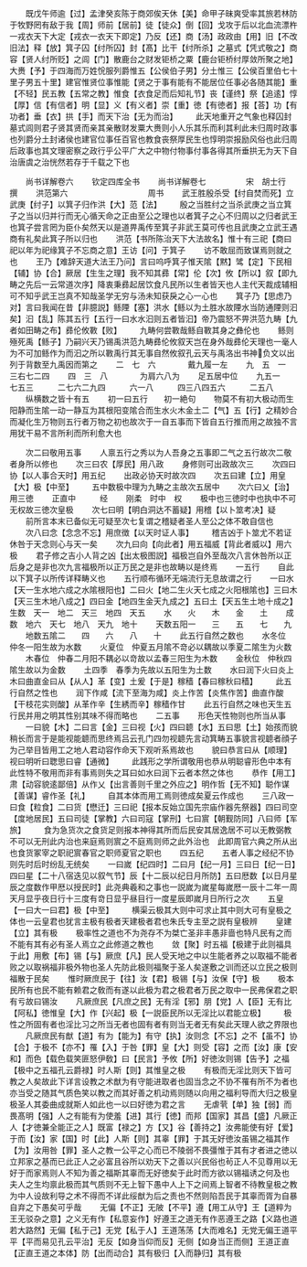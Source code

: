 <!-- { "loadSidebar": true } -->
　　既戊午师逾【过】孟津癸亥陈于商郊俟天休【美】命甲子昧爽受率其旅若林防于牧野罔有敌于我【周】师前【居前】徒【徒众】倒【回】戈攻于后以北血流漂杵一戎衣天下大定【戎衣一衣天下即定】乃反【还】商【汤】政政由【用】旧【不改旧法】释【放】箕子囚【纣所囚】封【髙】比干【纣所杀】之墓式【凭式敬之】商容【贤人纣所贬】之闾【门】散鹿台之财发钜桥之粟【鹿台钜桥纣厚敛所聚之地】大赉【予】于四海而万姓恱服列爵惟五【公侯伯子男】分土惟三【公侯百里伯七十里子男五十里】建官惟贤位事惟能【贤之于事有能有不能居位任事必各随其能】重【不轻】民五教【五常之教】惟食【衣食足而后知礼节】丧【谨终】祭【追逺】惇【厚】信【有信者】明【显】义【有义者】崇【重】徳【有徳者】报【荅】功【有功者】垂【衣】拱【手】而天下治【无为而治】
　　此天地重开之气象也释囚封墓式闾则君子贤其贤而亲其亲散财发粟大赉则小人乐其乐而利其利此未归周时政事也列爵分土封诸侯也建官位事任百官也教食丧祭厚民生也惇明崇报励风俗也此归周后政事也其文理密察之政行乎公平广大之中物付物事付事各得其所垂拱无为天下自治唐虞之治恍然若存于千载之下也








　　尚书详解卷六
　　钦定四库全书
　　尚书详解卷七　　　　　宋　胡士行　撰
　　洪范第六　　　　　　　　　　周书
　　武王胜殷杀受【纣自焚而死】立武庚【纣子】以箕子归作洪【大】范【法】
　　殷之当胜纣之当杀武庚之当立箕子之当以归并行而无心循天命之正由至公之理也以者箕子之心不归周以之归者武王也箕子尝言罔为臣仆矣然天以是道畀禹传至箕子非武王莫可传也且武庚之立武王遇商有礼矣此箕子所以归也
　　洪范【书所陈治天下大法故名】惟十有三祀【商曰祀以年为祀缘箕子不忘商之意】王访【问】于箕子
　　访不敢屈而致谋焉则就之也
　　王乃【难辞天道大法王乃问】言曰呜呼箕子惟天隂【黙】骘【定】下民相【辅】协【合】厥居【生生之理】我不知其彞【常】伦【次】攸【所以】叙【即九畴之先后一云常道次序】降衷秉彞起居饮食凡民所以生者皆天也人主代天裁成辅相可不知乎武王岂真不知哉圣学无穷与汤未知获戾之心一心也
　　箕子乃【思虑乃对】言曰我闻在昔【非臆説】鲧陻【塞】洪水【鲧以为土胜水故陻水当防通陻则汩矣】汩【乱】陈其五行【五行一曰水水汩则五者皆汩】帝乃震怒不畀洪范九畴【九者如田畴之布】彞伦攸斁【败】
　　九畴何尝斁哉鲧自斁其身之彝伦也
　　鲧则殛死禹【鲧子】乃嗣兴天乃锡禹洪范九畴彞伦攸叙天岂在身外哉彞伦天理也一毫人为不可加鲧作为而汩之所以斁禹行其无事自然攸叙孔云天与禹洛出书神负文以出列于背数至九禹因而第之
　　二　七　六　　　　戴九履一左
　　九　五　一　　　　三右七二四
　　四　三　八　　　　为肩六八为
　　足五居中位
　　九五一　　　七五三　　　二七六二九四　　　六一八　　　四三八四五六　　　二五八
　　纵横数之皆十有五
　　初一曰五行　　初一絶句
　　物莫不有初大极动而生阳静而生隂一动一静互为其根阳变隂合而生水火木金土二【气】五【行】之精妙合而凝化生万物则五行者万物之初也故次于一自五事而下皆自五行推而用之故独不言用犹干易不言所利而所利愈大也







　　次二曰敬用五事
　　人禀五行之秀以为人吾身之五事即二气之五行故次二敬者身所以修也
　　次三曰农【厚民】用八政
　　身修则可出政故次三
　　次四曰协【以人事合天时】用五纪
　　出政必协天时故次四
　　次五曰建【立】用皇【大】极【中至】
　　五中数极中理为九畴之主故次五居中
　　次六曰乂【治】用三徳
　　正直中　　　经
　　刚柔　时中　权
　　极中也三徳时中也执中不可无权故三徳次皇极
　　次七曰明【明白洞达不蓄疑】用稽【以卜筮考决】疑
　　前所言本末已备似无可疑至次七复谓之稽疑者圣人至公之体不敢自信也
　　次八曰念【念念不忘】用庶徴【以天时证人事】
　　稽吉凶于卜筮尤不若证休咎于天念则心与天一矣
　　次九曰向【向此者】用五福威【背此者威以】用六极
　　君子修之吉小人背之凶【出太极图説】福极岂自外至哉次八言休咎所以正后身之是非也次九言福极所以正万民之是非也故畴以是终焉
　　一五行
　　自此以下箕子以所传详释畴义也
　　五行顺布循环无端流行无息故谓之行
　　一曰水【天一生水地六成之水隂根阳也】二曰火【地二生火天七成之火阳根隂也】三曰木【天三生木地八成之】四曰金【地四生金天九成之】五曰土【天五生土地十成之】生数　天一　地二　天三　地四　天五
　　水　　火　　木　　金　　土
　　成数　地六　天七　地八　天九　地十
　　天数五阳一　　三　　五　　七　　九
　　地数五隂二　　四　　六　　八　　十
　　此五行自然之数也
　　水冬位　仲冬一阳生故为水数
　　火夏位　仲夏五月隂不竒必以耦故以季夏二隂生为火数
　　木春位　仲春二月阳不耦必以竒故以孟春三阳生为木数
　　金秋位　仲秋四隂生故以为金数
　　土四季　春季为先故以五阳生为土数
　　水曰润下火曰炎上木曰曲直金曰从【从人】革【变】土爰【于是】稼穑【春曰稼秋曰穑】
　　此五行自然之性也
　　润下作咸【流下至海为咸】炎上作苦【炎焦作苦】曲直作酸【干枝花实则酸】从革作辛【生綉而辛】稼穑作甘
　　此五行自然之味也天生五行民并用之明其性别其味不得而略也
　　二五事
　　形色天性物则也所当从事
　　一曰貌【木】二曰言【金】三曰视【火】四曰聼【水】五曰思【土】始孩而貌稍长而言于是能视能聼而思终焉吕云孔门四勿视聼先言动箕畴五事貌言视聼者顔子为己举目皆用工之地人君动容作命天下观听系焉故也
　　貌曰恭言曰从【顺理】视曰明听曰聦思曰睿【通微】
　　此践形之学所谓敬用也恭从明聪睿形色中本有此性特不敬用而非有事焉则失之耳曰如水曰润下云者本然之体也
　　恭作【用工】肃【动容貌逺鄙倍】从作乂【出言善则千里之外应之】明作哲【无不知】聪作谋【善谋】睿作圣【礼】
　　自其本体而用工焉则徳成矣夏云作成也
　　三八政一曰食【粒食】二曰货【懋迁】三曰祀【报本反始立国先宗庙作器先祭器】四曰司空【度地居民】五曰司徒【掌教】六曰司寇【掌刑】七曰賔【朝觐防同】八曰师【军旅】
　　食为急货次之食货足则报本神得其所而后民安其居逸居不可以无教弼教不可以无刑此内治也来庭焉则賔之不庭焉则师之此外治也　此即周官六典之所从出也食货冢宰之职祀賔春官之职师夏官之职也
　　四五纪
　　五者人事之经纪不协则先时后时纷乱无统矣
　　一曰嵗【纪四时】二曰月【纪一月】三曰日【纪一日】四曰星【二十八宿迭见以叙气节】辰【十二辰以纪日月所防】五曰厯数【以日月星辰之度数作甲厯以授民时】此尧典羲和之事也一説嵗为嵗星每嵗厯一辰十二年一周天月显乎夜日行十三度有竒日显乎昼目行一度星辰即嵗月日所行之次
　　五皇【一曰大一曰君】极【中至】
　　横渠云极其大则中可求止其中则大可有皇极之体也一云皇君也犹言主极有极者天建极者君也朱氏专主至之説有皇极辨
　　皇建【立】其有极
　　极率性之道也不为尧存不为桀亡圣非丰愚非啬也特凡民有之而不能有其有必有圣人焉立之此修道之教也
　　敛【聚】时五福【极建于此则福具于此】用敷【布】锡【与】厥庶【凡】民人受天地之中以生能者养之以取福不能者败之以取祸福非极外物也圣人先防此极则福聚于圣人矣遂敷之训而还以立民之极则福散于民矣
　　惟时厥庶民于【往】汝【君】极锡【与】汝保【守】极
　　极本民所有也民不能有赖君之敎而有遂以此极为君之极君者万民之取中一民弗保君之职有亏故曰锡汝
　　凡厥庶民【凡庶之民】无有淫【邪】朋【党】人【臣】无有比【阿私】徳惟皇【大】作【兴起】极【一説臣民所以无淫比以君能立极】
　　极性之所固有者也淫比习之所当无者也固有者有则当无者无有矣此天理人欲之界限也
　　凡厥庶民有猷【道】有为【能为】有守【执】汝则念【不忘】之不【虽不】协【合】于极不【亦不】罹【入】于咎【罪】皇【大】则受【容】之而【汝】康【安和】而色【载色载笑匪怒伊敎】曰【民言】予攸【所】好徳汝则锡【告予】之福【极中之五福孔云爵禄】时人斯【则】其惟皇之极
　　有极而无淫比则天下皆可教之人矣故此下详言设教之术猷为有守能进取者也固当念之不协不罹有所不为者也亦当受之随其气质色笑以教之而其好善之机动焉则随以向用之福利导而大归之极皇极圣人其委曲成就斯人如此也一以曰好徳为君之言
　　无虐茕【单】独【弱】而畏髙明【强】人之有能有为使羞【进】其行【徳】而邦【国家】其昌【盛】凡厥正人【才徳兼全能正之人】既富【禄之】方【又】谷【善持之】汝弗能使有好【爱】于而【汝】家【国】时【此】人斯【则】其辜【罪】于其无好徳汝虽锡之福其作【为】汝用咎【罪】圣人之教一公平之心而已不陵弱不畏彊惟于其有才者进之徳以立邦家之基而已此正人之必富且谷所以劝天下之善以兴民俗也茍正人不见尊用以无好于而家焉则人不知为善之福斯其辜而无好徳矣于此时而方欲以锡福诱之何及也　夫人之生均禀此极而其气质则不无上智下愚中人上下之间焉上智者不待教皇极之教为中人设故利导之术不得而不详此绥猷为后之责也不然则陷吾民于其辜而胥为自暴自弃之下愚矣可乎哉
　　无偏【不正】无陂【不平】遵【用工从守】王【道粹为王无驳杂之意】之义无有作【私意妄作】好遵王之道无有作恶遵王之路【义路也道若大路然】无偏【私于己】无党【私于人】王道荡荡【大而难名】无党无偏王道平平【平而易见孔云平治】无反【如身当仰而反】无侧【如身当正而侧】王道正直【正直王道之本体】防【出而动合】其有极归【入而静归】其有极
